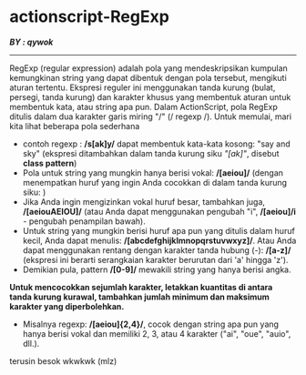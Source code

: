 # actionscript-RegExp
_**BY : qywok**_
<hr>
RegExp (regular expression) adalah pola yang mendeskripsikan kumpulan kemungkinan string yang dapat dibentuk dengan pola tersebut, mengikuti aturan tertentu. Ekspresi reguler ini menggunakan tanda kurung (bulat, persegi, tanda kurung) dan karakter khusus yang membentuk aturan untuk membentuk kata, atau string apa pun.
Dalam ActionScript, pola RegExp ditulis dalam dua karakter garis miring "/" (/ regexp /).
Untuk memulai, mari kita lihat beberapa pola sederhana

- contoh regexp : **/s[ak]y/** dapat membentuk kata-kata kosong: "say and sky" (ekspresi ditambahkan dalam tanda kurung siku _"[ak]"_, disebut **class pattern**)
- Pola untuk string yang mungkin hanya berisi vokal: **/[aeiou]/** (dengan menempatkan huruf yang ingin Anda cocokkan di dalam tanda kurung siku: )
- Jika Anda ingin mengizinkan vokal huruf besar, tambahkan juga, **/[aeiouAEIOU]/** (atau Anda dapat menggunakan pengubah "i", **/[aeiou]/i** - pengubah penampilan bawah).
- Untuk string yang mungkin berisi huruf apa pun yang ditulis dalam huruf kecil, Anda dapat menulis: **/[abcdefghijklmnopqrstuvwxyz]/**. Atau Anda dapat menggunakan rentang dengan karakter tanda hubung (-): **/[a-z]/** (ekspresi ini berarti serangkaian karakter berurutan dari 'a' hingga 'z').
- Demikian pula, pattern **/[0-9]/** mewakili string yang hanya berisi angka.

**Untuk mencocokkan sejumlah karakter, letakkan kuantitas di antara tanda kurung kurawal, tambahkan jumlah minimum dan maksimum karakter yang diperbolehkan.**
- Misalnya regexp: **/[aeiou]{2,4}/**, cocok dengan string apa pun yang hanya berisi vokal dan memiliki 2, 3, atau 4 karakter ("ai", "oue", "auio", dll.).











terusin besok wkwkwk (mlz)
